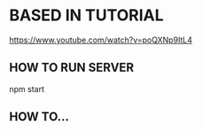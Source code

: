 # BASED IN TUTORIAL
https://www.youtube.com/watch?v=poQXNp9ItL4

## HOW TO RUN SERVER
npm start

## HOW TO...

